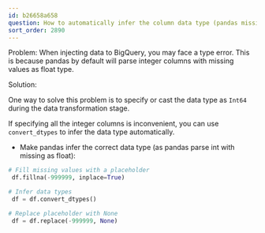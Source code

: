 ```yaml
---
id: b26658a658
question: How to automatically infer the column data type (pandas missing value issues)?
sort_order: 2890
---
```


Problem: When injecting data to BigQuery, you may face a type error. This is because pandas by default will parse integer columns with missing values as float type.

Solution:

One way to solve this problem is to specify or cast the data type as `Int64` during the data transformation stage.

If specifying all the integer columns is inconvenient, you can use `convert_dtypes` to infer the data type automatically.

- Make pandas infer the correct data type (as pandas parse int with missing as float):

```python
# Fill missing values with a placeholder
 df.fillna(-999999, inplace=True)

# Infer data types
 df = df.convert_dtypes()

# Replace placeholder with None
 df = df.replace(-999999, None)
```